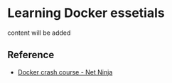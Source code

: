 # Learning Docker essetials
content will be added 

## Reference 
- [Docker crash course - Net Ninja](https://youtube.com/playlist?list=PL4cUxeGkcC9hxjeEtdHFNYMtCpjNBm3h7)